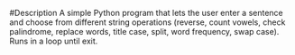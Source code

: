 #Description
A simple Python program that lets the user enter a sentence and choose from different string operations (reverse, count vowels, check palindrome, replace words, title case, split, word frequency, swap case). Runs in a loop until exit.
